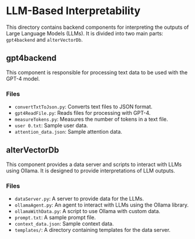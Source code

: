 # LLM-Based Interpretability

This directory contains backend components for interpreting the outputs of Large Language Models (LLMs). It is divided into two main parts: `gpt4backend` and `alterVectorDb`.

## gpt4backend

This component is responsible for processing text data to be used with the GPT-4 model.

### Files

-   `convertTxtToJson.py`: Converts text files to JSON format.
-   `gpt4ReadFile.py`: Reads files for processing with GPT-4.
-   `measureTokens.py`: Measures the number of tokens in a text file.
-   `user 0.txt`: Sample user data.
-   `attention_data.json`: Sample attention data.

## alterVectorDb

This component provides a data server and scripts to interact with LLMs using Ollama. It is designed to provide interpretations of LLM outputs.

### Files

-   `dataServer.py`: A server to provide data for the LLMs.
-   `ollamaAgent.py`: An agent to interact with LLMs using the Ollama library.
-   `ollamaWithData.py`: A script to use Ollama with custom data.
-   `prompt.txt`: A sample prompt file.
-   `context_data.json`: Sample context data.
-   `templates/`: A directory containing templates for the data server. 